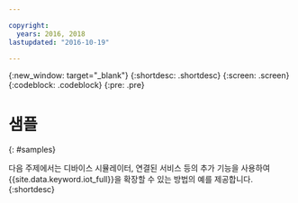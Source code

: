 ```yaml
---

copyright:
  years: 2016, 2018
lastupdated: "2016-10-19"

---
```


{:new_window: target="_blank"}
{:shortdesc: .shortdesc}
{:screen: .screen}
{:codeblock: .codeblock}
{:pre: .pre}

# 샘플
{: #samples}

다음 주제에서는 디바이스 시뮬레이터, 연결된 서비스 등의 추가 기능을 사용하여 {{site.data.keyword.iot_full}}을 확장할 수 있는 방법의 예를 제공합니다.
{:shortdesc}
